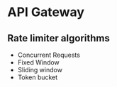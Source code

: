 # API Gateway

## Rate limiter algorithms
- Concurrent Requests
- Fixed Window
- Sliding window
- Token bucket